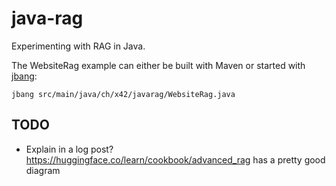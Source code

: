 # java-rag
Experimenting with RAG in Java.

The WebsiteRag example can either be built with Maven
or started with [jbang](https://www.jbang.dev/):

    jbang src/main/java/ch/x42/javarag/WebsiteRag.java

## TODO
- Explain in a log post? https://huggingface.co/learn/cookbook/advanced_rag has a pretty good diagram
